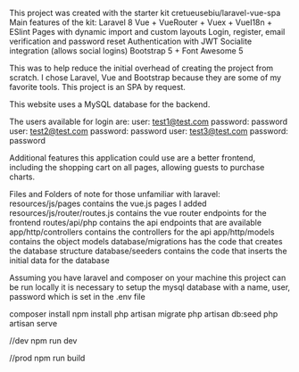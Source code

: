 This project was created with the starter kit cretueusebiu/laravel-vue-spa
Main features of the kit:
    Laravel 8
    Vue + VueRouter + Vuex + VueI18n + ESlint
    Pages with dynamic import and custom layouts
    Login, register, email verification and password reset
    Authentication with JWT
    Socialite integration (allows social logins)
    Bootstrap 5 + Font Awesome 5

This was to help reduce the initial overhead of creating the project from scratch.  I chose Laravel, Vue and Bootstrap because they are some of my favorite tools.  This project is an SPA by request.

This website uses a MySQL database for the backend.

The users available for login are:
user: test1@test.com password: password
user: test2@test.com password: password
user: test3@test.com password: password

Additional features this application could use are a better frontend, including the shopping cart on all pages, allowing guests to purchase charts.

Files and Folders of note for those unfamiliar with laravel:
resources/js/pages contains the vue.js pages I added
resources/js/router/routes.js contains the vue router endpoints for the frontend
routes/api/php contains the api endpoints that are available
app/http/controllers contains the controllers for the api
app/http/models contains the object models
database/migrations has the code that creates the database structure
database/seeders contains the code that inserts the initial data for the database


Assuming you have laravel and composer on your machine this project can be run locally
it is necessary to setup the mysql database with a name, user, password which is set in the .env file

composer install
npm install
php artisan migrate
php artisan db:seed
php artisan serve

//dev
npm run dev

//prod
npm run build